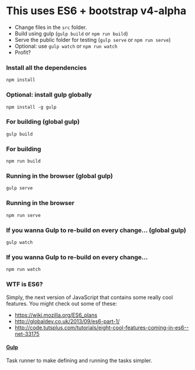 # This uses ES6 + bootstrap v4-alpha
- Change files in the `src` folder.
- Build using gulp (`gulp build` or `npm run build`)
- Serve the public folder for testing (`gulp serve` or `npm run serve`)
- Optional: use `gulp watch` or `npm run watch`
- Profit?

### Install all the dependencies
```
npm install
```

### Optional: install gulp globally
```
npm install -g gulp
```

### For building (global gulp)
```
gulp build
```

### For building
```
npm run build
```

### Running in the browser (global gulp)
```
gulp serve
```

### Running in the browser
```
npm run serve
```

### If you wanna Gulp to re-build on every change... (global gulp)
```
gulp watch
```

### If you wanna Gulp to re-build on every change...
```
npm run watch
```

### WTF is ES6?
Simply, the next version of JavaScript that contains some really cool features. You might check out some of these:

- https://wiki.mozilla.org/ES6_plans
- http://globaldev.co.uk/2013/09/es6-part-1/
- http://code.tutsplus.com/tutorials/eight-cool-features-coming-in-es6--net-33175

#### [Gulp]
Task runner to make defining and running the tasks simpler.

[ES6]: http://wiki.ecmascript.org/doku.php?id=harmony:specification_drafts
[Babel]: http://babeljs.io/
[Gulp]: http://gulpjs.com/

